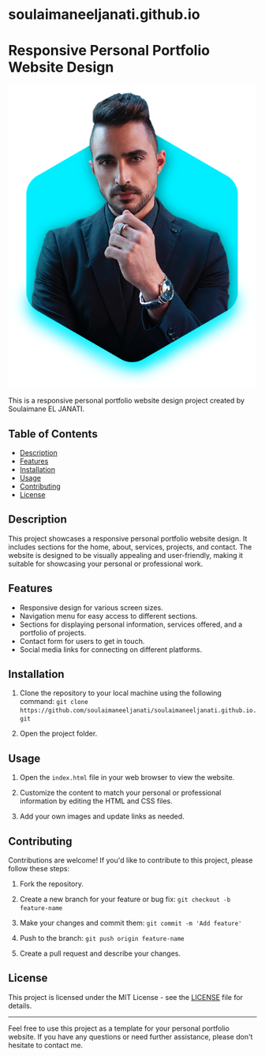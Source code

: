 # soulaimaneeljanati.github.io

# Responsive Personal Portfolio Website Design

![Portfolio Preview](images/home.png)

This is a responsive personal portfolio website design project created by Soulaimane EL JANATI.

## Table of Contents
- [Description](#description)
- [Features](#features)
- [Installation](#installation)
- [Usage](#usage)
- [Contributing](#contributing)
- [License](#license)

## Description

This project showcases a responsive personal portfolio website design. It includes sections for the home, about, services, projects, and contact. The website is designed to be visually appealing and user-friendly, making it suitable for showcasing your personal or professional work.

## Features

- Responsive design for various screen sizes.
- Navigation menu for easy access to different sections.
- Sections for displaying personal information, services offered, and a portfolio of projects.
- Contact form for users to get in touch.
- Social media links for connecting on different platforms.

## Installation

1. Clone the repository to your local machine using the following command: `git clone https://github.com/soulaimaneeljanati/soulaimaneeljanati.github.io.git`


2. Open the project folder.

## Usage

1. Open the `index.html` file in your web browser to view the website.

2. Customize the content to match your personal or professional information by editing the HTML and CSS files.

3. Add your own images and update links as needed.

## Contributing

Contributions are welcome! If you'd like to contribute to this project, please follow these steps:

1. Fork the repository.

2. Create a new branch for your feature or bug fix: `git checkout -b feature-name`

3. Make your changes and commit them: `git commit -m 'Add feature'`

4. Push to the branch: `git push origin feature-name`

5. Create a pull request and describe your changes.

## License

This project is licensed under the MIT License - see the [LICENSE](LICENSE) file for details.

---

Feel free to use this project as a template for your personal portfolio website. If you have any questions or need further assistance, please don't hesitate to contact me.

